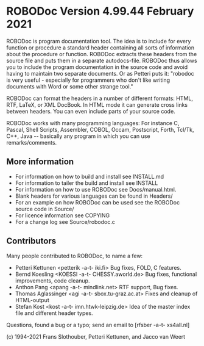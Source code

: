 # ROBODoc Version 4.99.44 February 2021

ROBODoc is program documentation tool. The idea is to include for
every function or procedure a standard header containing all
sorts of information about the procedure or function.  ROBODoc
extracts these headers from the source file and puts them in a
separate autodocs-file.  ROBODoc thus allows you to include the
program documentation in the source code and avoid having to
maintain two separate documents.  Or as Petteri puts it: "robodoc
is very useful - especially for programmers who don't like
writing documents with Word or some other strange tool."

ROBODoc can format the headers in a number of different formats:
HTML, RTF, LaTeX, or XML DocBook. In HTML mode it can
generate cross links between headers. You can even include parts
of your source code.

ROBODoc works with many programming languages: For instance C,
Pascal, Shell Scripts, Assembler, COBOL, Occam, Postscript,
Forth, Tcl/Tk, C++, Java -- basically any program in which you
can use remarks/comments.

## More information

- For information on how to build and install see INSTALL.md
- For information to tailer the build and install see INSTALL
- For information on how to use ROBODoc see Docs/manual.html.
- Blank headers for various languages can be found in Headers/
- For an example on how ROBODoc can be used see the ROBODoc source code in Source/
- For licence information see COPYING
- For a change log see  Source/robodoc.c

## Contributors

Many people contributed to ROBODoc, to name a few:

- Petteri Kettunen <petterik -a-t- iki.fi>
  Bug fixes, FOLD, C features.
- Bernd Koesling <KOESSI -a-t- CHESSY.aworld.de>
  Bug fixes, functional improvements, code cleanup.
- Anthon Pang  <apang -a-t- mindlink.net>
  RTF support, Bug fixes.
- Thomas Aglassinger <agi -a-t- sbox.tu-graz.ac.at>
  Fixes and cleanup of HTML-output
- Stefan Kost <kost -a-t- imn.htwk-leipzig.de>
  Idea of the master index file and different header types.

Questions, found a bug or a typo; send an email to [rfsber -a-t- xs4all.nl]

(c) 1994-2021  Frans Slothouber, Petteri Kettunen, and Jacco van Weert


